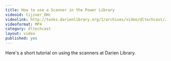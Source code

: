```yaml
---
title: How to use a Scanner in the Power Library
videoid: tijzxer_OHc
videolink: http://tonks.darienlibrary.org/1/archives/video/dltechcast/20110601_scanner.mp4
videoformat: MP4
category: dltechcast
layout: video
published: yes
---
```


Here's a short tutorial on using the scanners at Darien Library.